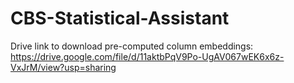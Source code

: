 # CBS-Statistical-Assistant

Drive link to download pre-computed column embeddings: https://drive.google.com/file/d/11aktbPqV9Po-UgAV067wEK6x6z-VxJrM/view?usp=sharing
